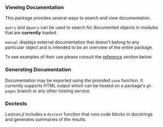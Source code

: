### Viewing Documentation

This package provides several ways to search and view documentation.

`query` and `@query` can be used to search for documented objects in modules
that are **currently** loaded.

`manual` displays external documentation that doesn't belong to any
particular object and is intended to be an overview of the entire
package.

To see examples of their use please consult the
[reference](#module-reference) section below.

### Generating Documentation

Documentation may be exported using the provided `save` function. It
currently supports HTML output which can be hosted on a package's
`gh-pages` branch or any other hosting service.

### Doctests

*Lexicon.jl* includes a `doctest` function that runs code blocks in
docstrings and generates summaries of the results.
